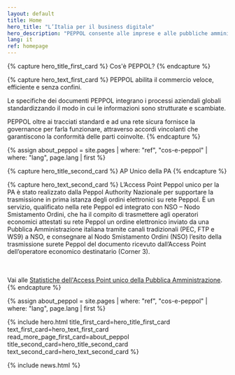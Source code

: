 ```yaml
---
layout: default
title: Home
hero_title: "L’Italia per il business digitale"
hero_description: "PEPPOL consente alle imprese e alle pubbliche amministrazioni di inviare e ricevere documenti di business in formato standard su una rete aperta, globale e sicura.<br/>Il coordinatore della PEPPOL Authority italiana è Roberto Reale."
lang: it
ref: homepage
---
```

{% capture hero_title_first_card %}
Cos'è PEPPOL?
{% endcapture %}

{% capture hero_text_first_card %}
PEPPOL abilita il commercio veloce, efficiente e senza confini.

Le specifiche dei documenti PEPPOL integrano i processi aziendali globali
standardizzando il modo in cui le informazioni sono strutturate e scambiate.

PEPPOL oltre ai tracciati standard e ad una rete sicura fornisce la governance
per farla funzionare, attraverso accordi vincolanti che garantiscono la
conformità delle parti coinvolte.
{% endcapture %}

{% assign about_peppol = site.pages | where: "ref", "cos-e-peppol" | where: "lang", page.lang | first %}

{% capture hero_title_second_card %}
AP Unico della PA
{% endcapture %}

{% capture hero_text_second_card %}
L’Access Point Peppol unico per la PA è stato realizzato dalla Peppol Authority
Nazionale per supportare la trasmissione in prima istanza degli ordini
elettronici su rete Peppol. È un servizio, qualificato nella rete Peppol ed
integrato con NSO – Nodo Smistamento Ordini, che ha il compito di trasmettere
agli operatori economici attestati su rete Peppol un ordine elettronico inviato
da una Pubblica Amministrazione italiana tramite canali tradizionali (PEC, FTP
e WS9) a NSO, e consegnare al Nodo Smistamento Ordini (NSO) l’esito della
trasmissione surete Peppol del documento ricevuto dall’Access Point
dell’operatore economico destinatario (Corner 3).

<br><br>Vai alle <a href="https://peppol-ap.agid.gov.it/notier/pub/risultatiAp.html">Statistiche dell'Access Point unico della Pubblica Amministrazione</a>.
{% endcapture %}

{% assign about_peppol = site.pages | where: "ref", "cos-e-peppol" | where: "lang", page.lang | first %}

{% include hero.html
    title_first_card=hero_title_first_card
    text_first_card=hero_text_first_card
    read_more_page_first_card=about_peppol
    title_second_card=hero_title_second_card
    text_second_card=hero_text_second_card
%}

<main class="container my-5" markdown="1">

{% include news.html %}

</main>
